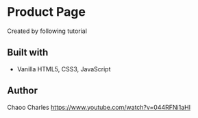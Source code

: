 # Product Page

Created by following tutorial

## Built with

- Vanilla HTML5, CSS3, JavaScript

## Author

Chaoo Charles https://www.youtube.com/watch?v=044RFNi1aHI
